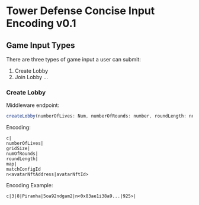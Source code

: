 # Tower Defense Concise Input Encoding v0.1

## Game Input Types

There are three types of game input a user can submit:

1. Create Lobby
2. Join Lobby
   ...

### Create Lobby

Middleware endpoint:

```js
createLobby(numberOfLives: Num, numberOfRounds: number, roundLength: number, map: string, gridSize: Num, selectedAnimal: string, matchConfigId: string, avatarNFT)
```

Encoding:

```
c|
numberOfLives|
gridSize|
numOfRounds|
roundLength|
map|
matchConfigId
n<avatarNftAddress|avatarNftId>
```

Encoding Example:

```
c|3|8|Piranha|5oa92ndgam2|n<0x83ae1i38a9...|925>|
```
